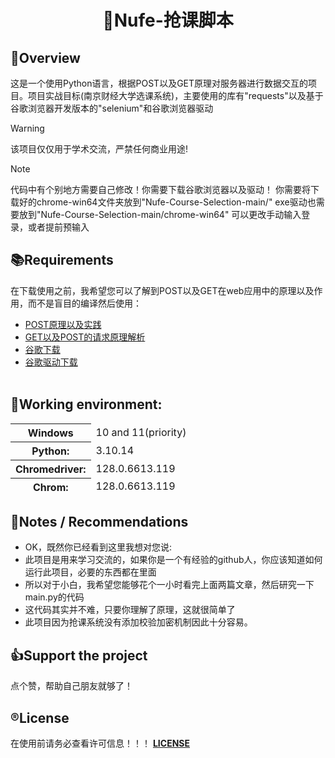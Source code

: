 <div align="center">

# 🏫Nufe-抢课脚本

</div>

## 👀Overview
这是一个使用Python语言，根据POST以及GET原理对服务器进行数据交互的项目。项目实战目标(南京财经大学选课系统)，主要使用的库有"requests"以及基于谷歌浏览器开发版本的"selenium"和谷歌浏览器驱动
> [!WARNING]
> 该项目仅仅用于学术交流，严禁任何商业用途!

> [!NOTE]
> 代码中有个别地方需要自己修改！你需要下载谷歌浏览器以及驱动！
> 你需要将下载好的chrome-win64文件夹放到"Nufe-Course-Selection-main/"
> exe驱动也需要放到"Nufe-Course-Selection-main/chrome-win64"
> 可以更改手动输入登录，或者提前预输入

## 📚Requirements
在下载使用之前，我希望您可以了解到POST以及GET在web应用中的原理以及作用，而不是盲目的编译然后使用：
- [POST原理以及实践](https://blog.csdn.net/lsoxvxe/article/details/132147338)
- [GET以及POST的请求原理解析](https://blog.csdn.net/KevinwuwenboA/article/details/53041598)
- [谷歌下载](https://googlechromelabs.github.io/chrome-for-testing)
- [谷歌驱动下载](https://storage.googleapis.com/chrome-for-testing-public/128.0.6613.119/win64/chromedriver-win64.zip)
<br></br>


## 🚀Working environment:
<table>
  <thead><tr><th>Windows</th><td>10 and 11(priority)</td></thead>
  <thead><tr><th>Python:</th><td>3.10.14</td></tr></thead>
  <thead><tr><th>Chromedriver:</th><td>128.0.6613.119</td></tr></thead>
  <thead><tr><th>Chrom:</th><td>128.0.6613.119</td></tr></thead>
</table>

## 🚗Notes / Recommendations
- OK，既然你已经看到这里我想对您说:
- 此项目是用来学习交流的，如果你是一个有经验的github人，你应该知道如何运行此项目，必要的东西都在里面
- 所以对于小白，我希望您能够花个一小时看完上面两篇文章，然后研究一下main.py的代码
- 这代码其实并不难，只要你理解了原理，这就很简单了
- 此项目因为抢课系统没有添加校验加密机制因此十分容易。



## 👍Support the project
点个赞，帮助自己朋友就够了！



## ®️License
在使用前请务必查看许可信息！！！ **[LICENSE](https://github.com/Nufe-muzi/Nufe-CourseSelection/blob/main/LICENSE)**

